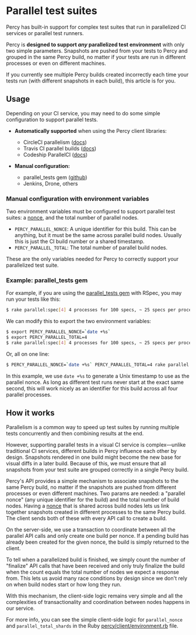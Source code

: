 # Parallel test suites

Percy has built-in support for complex test suites that run in parallelized CI services or parallel test runners.

Percy is **designed to support _any_ parallelized test environment** with only two simple parameters. Snapshots are pushed from your tests to Percy and grouped in the same Percy build, no matter if your tests are run in different processes or even on different machines.

If you currently see multiple Percy builds created incorrectly each time your tests run (with different snapshots in each build), this article is for you.

## Usage

Depending on your CI service, you may need to do some simple configuration to support parallel tests.

* **Automatically supported** when using the Percy client libraries:

  * CircleCI parallelism ([docs](https://circleci.com/docs/setting-up-parallelism))
  * Travis CI parallel builds ([docs](http://docs.travis-ci.com/user/speeding-up-the-build/#Parallelizing-your-builds-across-virtual-machines))
  * Codeship ParallelCI ([docs](https://codeship.com/documentation/continuous-integration/parallelci/))

* **Manual configuration:**

  * parallel_tests gem ([github](https://github.com/grosser/parallel_tests))
  * Jenkins, Drone, others

### Manual configuration with environment variables

Two environment variables must be configured to support parallel test suites: a [nonce](https://en.wikipedia.org/wiki/Cryptographic_nonce), and the total number of parallel nodes.

* `PERCY_PARALLEL_NONCE`: A unique identifier for this build. This can be anything, but it must be the same across parallel build nodes. Usually this is just the CI build number or a shared timestamp.
* `PERCY_PARALLEL_TOTAL`: The total number of parallel build nodes.

These are the only variables needed for Percy to correctly support your parallelized test suite.

### Example: parallel_tests gem

For example, if you are using the [parallel_tests gem](https://github.com/grosser/parallel_tests) with RSpec, you may run your tests like this:

```bash
$ rake parallel:spec[4] 4 processes for 100 specs, ~ 25 specs per process ...
```

We can modify this to export the two environment variables:

```bash
$ export PERCY_PARALLEL_NONCE=`date +%s`
$ export PERCY_PARALLEL_TOTAL=4
$ rake parallel:spec[4] 4 processes for 100 specs, ~ 25 specs per process ...
```

Or, all on one line:

```bash
$ PERCY_PARALLEL_NONCE=`date +%s` PERCY_PARALLEL_TOTAL=4 rake parallel:spec[4]
```

In this example, we use `date +%s` to generate a Unix timestamp to use as the parallel nonce. As long as different test runs never start at the exact same second, this will work nicely as an identifier for this build across all four parallel processes.

## How it works

Parallelism is a common way to speed up test suites by running multiple tests concurrently and then combining results at the end.

However, supporting parallel tests in a visual CI service is complex—unlike traditional CI services, different builds in Percy influence each other by design. Snapshots rendered in one build might become the new base for visual diffs in a later build. Because of this, we must ensure that all snapshots from your test suite are grouped correctly in a single Percy build.

Percy's API provides a simple mechanism to associate snapshots to the same Percy build, no matter if the snapshots are pushed from different processes or even different machines. Two params are needed: a "parallel nonce" (any unique identifier for the build) and the total number of build nodes. Having a [nonce](https://en.wikipedia.org/wiki/Cryptographic_nonce) that is shared across build nodes lets us link together snapshots created in different processes to the same Percy build. The client sends both of these with every API call to create a build.

On the server-side, we use a transaction to coordinate between all the parallel API calls and only create one build per nonce. If a pending build has already been created for the given nonce, the build is simply returned to the client.

To tell when a parallelized build is finished, we simply count the number of "finalize" API calls that have been received and only truly finalize the build when the count equals the total number of nodes we expect a response from. This lets us avoid many race conditions by design since we don't rely on when build nodes start or how long they run.

With this mechanism, the client-side logic remains very simple and all the complexities of transactionality and coordination between nodes happens in our service.

For more info, you can see the simple client-side logic for `parallel_nonce` and `parallel_total_shards` in the Ruby [percy/client/environment.rb](https://github.com/percy/percy-client/blob/master/lib/percy/client/environment.rb) file.
